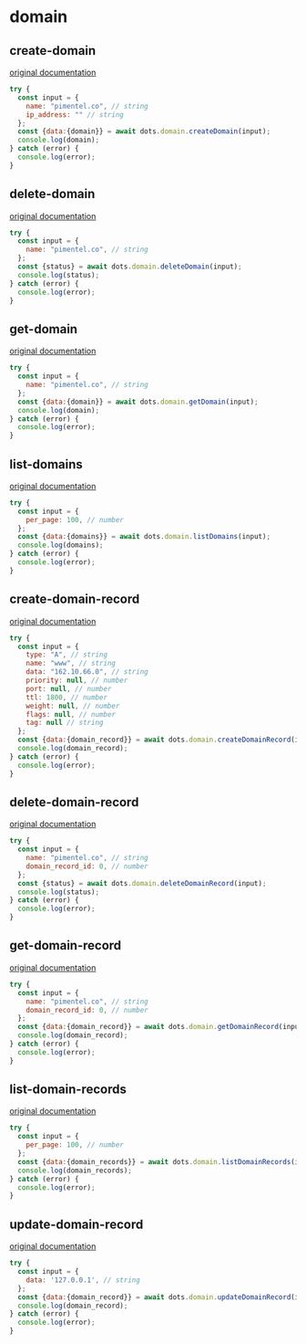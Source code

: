 # domain

## create-domain
[original documentation](https://developers.digitalocean.com/documentation/v2/#create-a-new-domain)

```javascript
try {
  const input = {
    name: "pimentel.co", // string
    ip_address: "" // string
  };
  const {data:{domain}} = await dots.domain.createDomain(input);
  console.log(domain);
} catch (error) {
  console.log(error);
}
```

## delete-domain
[original documentation](https://developers.digitalocean.com/documentation/v2/#delete-a-domain)

```javascript
try {
  const input = {
    name: "pimentel.co", // string
  };
  const {status} = await dots.domain.deleteDomain(input);
  console.log(status);
} catch (error) {
  console.log(error);
}
```

## get-domain
[original documentation](https://developers.digitalocean.com/documentation/v2/#retrieve-an-existing-domain)

```javascript
try {
  const input = {
    name: "pimentel.co", // string
  };
  const {data:{domain}} = await dots.domain.getDomain(input);
  console.log(domain);
} catch (error) {
  console.log(error);
}
```

## list-domains
[original documentation](https://developers.digitalocean.com/documentation/v2/#list-all-domains)

```javascript
try {
  const input = {
    per_page: 100, // number
  };
  const {data:{domains}} = await dots.domain.listDomains(input);
  console.log(domains);
} catch (error) {
  console.log(error);
}
```

## create-domain-record
[original documentation](https://developers.digitalocean.com/documentation/v2/#create-a-new-domain-record)

```javascript
try {
  const input = {
    type: "A", // string
    name: "www", // string
    data: "162.10.66.0", // string
    priority: null, // number
    port: null, // number
    ttl: 1800, // number
    weight: null, // number
    flags: null, // number
    tag: null // string
  };
  const {data:{domain_record}} = await dots.domain.createDomainRecord(input);
  console.log(domain_record);
} catch (error) {
  console.log(error);
}
```

## delete-domain-record
[original documentation](https://developers.digitalocean.com/documentation/v2/#delete-a-domain-record)

```javascript
try {
  const input = {
    name: "pimentel.co", // string
    domain_record_id: 0, // number
  };
  const {status} = await dots.domain.deleteDomainRecord(input);
  console.log(status);
} catch (error) {
  console.log(error);
}
```

## get-domain-record
[original documentation](https://developers.digitalocean.com/documentation/v2/#retrieve-an-existing-domain-record)

```javascript
try {
  const input = {
    name: "pimentel.co", // string
    domain_record_id: 0, // number
  };
  const {data:{domain_record}} = await dots.domain.getDomainRecord(input);
  console.log(domain_record);
} catch (error) {
  console.log(error);
}
```

## list-domain-records
[original documentation](https://developers.digitalocean.com/documentation/v2/#list-all-domain-records)

```javascript
try {
  const input = {
    per_page: 100, // number
  };
  const {data:{domain_records}} = await dots.domain.listDomainRecords(input);
  console.log(domain_records);
} catch (error) {
  console.log(error);
}
```

## update-domain-record
[original documentation](https://developers.digitalocean.com/documentation/v2/#update-a-domain-record)

```javascript
try {
  const input = {
    data: '127.0.0.1', // string
  };
  const {data:{domain_record}} = await dots.domain.updateDomainRecord(input);
  console.log(domain_record);
} catch (error) {
  console.log(error);
}
```
